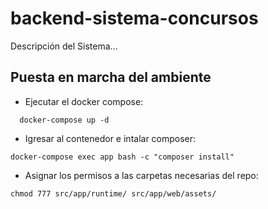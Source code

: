 # backend-sistema-concursos
Descripción del Sistema...


## Puesta en marcha del ambiente
  
  - Ejecutar el docker compose:
```
  docker-compose up -d
```

  - Igresar al contenedor e intalar composer:

  ```
  docker-compose exec app bash -c "composer install" 
  ```

  - Asignar los permisos a las carpetas necesarias del repo:
  ```
  chmod 777 src/app/runtime/ src/app/web/assets/
  ```
